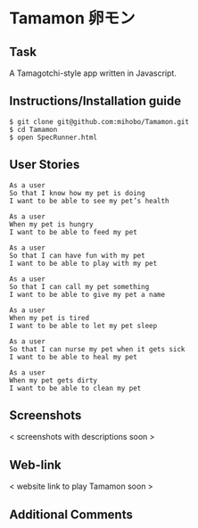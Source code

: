 # Tamamon 卵モン

Task
----
A Tamagotchi-style app written in Javascript.


Instructions/Installation guide
-------------------------------

```
$ git clone git@github.com:mihobo/Tamamon.git
$ cd Tamamon
$ open SpecRunner.html
```

User Stories
------------
```
As a user
So that I know how my pet is doing
I want to be able to see my pet’s health

As a user
When my pet is hungry
I want to be able to feed my pet

As a user
So that I can have fun with my pet
I want to be able to play with my pet

As a user
So that I can call my pet something
I want to be able to give my pet a name

As a user
When my pet is tired
I want to be able to let my pet sleep

As a user
So that I can nurse my pet when it gets sick
I want to be able to heal my pet

As a user
When my pet gets dirty
I want to be able to clean my pet
```

Screenshots
-----------
< screenshots with descriptions soon >

Web-link
--------
< website link to play Tamamon soon >

Additional Comments
-------------------
